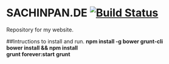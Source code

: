 # SACHINPAN.DE [![Build Status](https://travis-ci.org/sazap10/sachinpan.de.svg?branch=master)](https://travis-ci.org/sazap10/sachinpan.de)
Repository for my website.

##Intructions to install and run.
**npm install -g bower grunt-cli**  
**bower install && npm install**  
**grunt forever:start**
**grunt**
